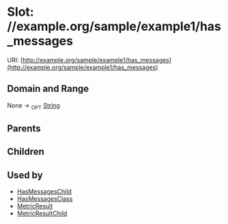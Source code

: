 
# Slot: //example.org/sample/example1/has_messages




URI: [http://example.org/sample/example1/has_messages](http://example.org/sample/example1/has_messages)


## Domain and Range

None ->  <sub>OPT</sub> [String](types/String.md)

## Parents


## Children


## Used by

 * [HasMessagesChild](HasMessagesChild.md)
 * [HasMessagesClass](HasMessagesClass.md)
 * [MetricResult](MetricResult.md)
 * [MetricResultChild](MetricResultChild.md)
